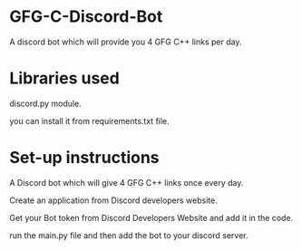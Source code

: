 # GFG-C-Discord-Bot

A discord bot which will provide you 4 GFG C++ links per day. </br>

# Libraries used

discord.py module. </br>

you can install it from requirements.txt file. </br>

# Set-up instructions
A Discord bot which will give 4 GFG C++ links once every day. </br>

Create an application from Discord developers website. </br>

Get your Bot token from Discord Developers Website and add it in the code. </br>

run the main.py file and then add the bot to your discord server. </br> 
